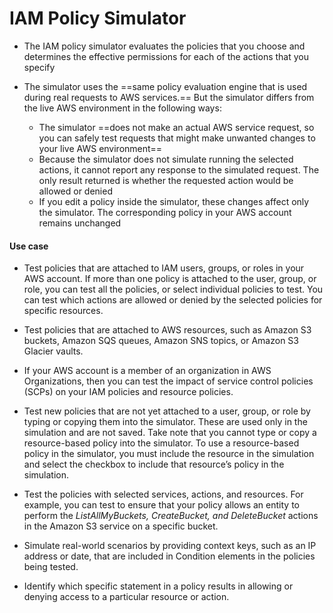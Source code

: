 # IAM Policy Simulator

- The IAM policy simulator evaluates the policies that you choose and determines the effective permissions for each of the actions that you specify

- The simulator uses the ==same policy evaluation engine that is used during real requests to AWS services.== But the simulator differs from the live AWS environment in the following ways:
	- The simulator ==does not make an actual AWS service request, so you can safely test requests that might make unwanted changes to your live AWS environment==
	- Because the simulator does not simulate running the selected actions, it cannot report any response to the simulated request. The only result returned is whether the requested action would be allowed or denied
	- If you edit a policy inside the simulator, these changes affect only the simulator. The corresponding policy in your AWS account remains unchanged


#### Use case

- Test policies that are attached to IAM users, groups, or roles in your AWS account. If more than one policy is attached to the user, group, or role, you can test all the policies, or select individual policies to test. You can test which actions are allowed or denied by the selected policies for specific resources.

- Test policies that are attached to AWS resources, such as Amazon S3 buckets, Amazon SQS queues, Amazon SNS topics, or Amazon S3 Glacier vaults.

- If your AWS account is a member of an organization in AWS Organizations, then you can test the impact of service control policies (SCPs) on your IAM policies and resource policies.

- Test new policies that are not yet attached to a user, group, or role by typing or copying them into the simulator. These are used only in the simulation and are not saved. Take note that you cannot type or copy a resource-based policy into the simulator. To use a resource-based policy in the simulator, you must include the resource in the simulation and select the checkbox to include that resource’s policy in the simulation.

- Test the policies with selected services, actions, and resources. For example, you can test to ensure that your policy allows an entity to perform the *ListAllMyBuckets, CreateBucket, and DeleteBucket* actions in the Amazon S3 service on a specific bucket.

- Simulate real-world scenarios by providing context keys, such as an IP address or date, that are included in Condition elements in the policies being tested.

- Identify which specific statement in a policy results in allowing or denying access to a particular resource or action.